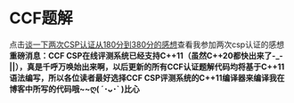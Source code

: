 # CCF题解
点击[谈一下两次CSP认证从180分到380分的感想](https://blog.csdn.net/richenyunqi/article/details/83388315)查看我参加两次csp认证的感想
**重磅消息：CCF CSP在线评测系统已经支持C++11（虽然C++20都快出来了-_-||），真是千呼万唤始出来啊，以后更新的所有CCF认证题解代码均将基于C++11语法编写，所以各位读者最好选择CCF CSP评测系统的C++11编译器来编译我在博客中所写的代码哦~~ღ( ´･ᴗ･` )比心**
